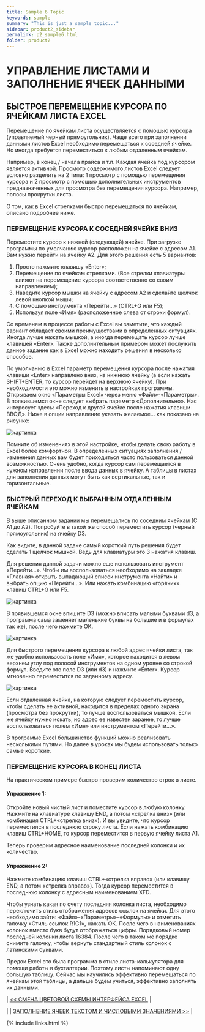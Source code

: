 ```yaml
---
title: Sample 6 Topic
keywords: sample
summary: "This is just a sample topic..."
sidebar: product2_sidebar
permalink: p2_sample6.html
folder: product2
---
```


# УПРАВЛЕНИЕ ЛИСТАМИ И ЗАПОЛНЕНИЕ ЯЧЕЕК ДАННЫМИ

## БЫСТРОЕ ПЕРЕМЕЩЕНИЕ КУРСОРА ПО ЯЧЕЙКАМ ЛИСТА EXCEL

Перемещение по ячейкам листа осуществляется с помощью курсора (управляемый черный прямоугольник). Чаще всего при заполнении данными листов Excel необходимо перемещаться к соседней ячейке. Но иногда требуется переместиться к любым отдаленным ячейкам.

Например, в конец / начала прайса и т.п. Каждая ячейка под курсором является активной. Просмотр содержимого листов Excel следует условно разделить на 2 типа: 1 просмотр с помощью перемещения курсора и 2 просмотр с помощью дополнительных инструментов предназначенных для просмотра без перемещения курсора. Например, полосы прокрутки листа.

О том, как в Excel стрелками быстро перемещаться по ячейкам, описано подробнее ниже.

### ПЕРЕМЕЩЕНИЕ КУРСОРА К СОСЕДНЕЙ ЯЧЕЙКЕ ВНИЗ

Переместите курсор к нижней (следующей) ячейке. При загрузке программы по умолчанию курсор расположен на ячейке с адресом A1. Вам нужно перейти на ячейку A2. Для этого решения есть 5 вариантов:

1. Просто нажмите клавишу «Enter»;
2. Перемещение по ячейкам стрелками. (Все стрелки клавиатуры влияют на перемещение курсора соответственно со своим направлением);
3. Наведите курсор мышки на ячейку с адресом A2 и сделайте щелчок левой кнопкой мыши;
4. С помощью инструмента «Перейти…» (CTRL+G или F5);
5. Используя поле «Имя» (расположенное слева от строки формул).

Со временем в процессе работы с Excel вы заметите, что каждый вариант обладает своими преимуществами в определенных ситуациях. Иногда лучше нажать мышкой, а иногда перемещать курсор лучше клавишей «Enter». Также дополнительным примером может послужить данное задание как в Excel можно находить решения в несколько способов.

По умолчанию в Excel параметр перемещения курсора после нажатия клавиши «Enter» направлено вниз, на нижнюю ячейку (а если нажать SHIFT+ENTER, то курсор перейдет на верхнюю ячейку). При необходимости это можно изменить в настройках программы. Открываем окно «Параметры Excel» через меню «Файл»-«Параметры». В появившемся окне следует выбрать параметр «Дополнительно». Нас интересует здесь: «Переход к другой ячейке после нажатия клавиши ВВОД». Ниже в опции направление указать желаемое… как показано на рисунке:

![картинка](/images/s1/img13.PNG)

Помните об изменениях в этой настройке, чтобы делать свою работу в Excel более комфортной. В определенных ситуациях заполнения / изменения данных вам будет приходиться часто пользоваться данной возможностью. Очень удобно, когда курсор сам перемещается в нужном направлении после ввода данных в ячейку. А таблицы в листах для заполнения данных могут быть как вертикальные, так и горизонтальные.

### БЫСТРЫЙ ПЕРЕХОД К ВЫБРАННЫМ ОТДАЛЕННЫМ ЯЧЕЙКАМ

В выше описанном задании мы перемещались по соседним ячейкам (С A1 до A2). Попробуйте в такой же способ переместить курсор (черный прямоугольник) на ячейку D3.

Как видите, в данной задаче самый короткий путь решения будет сделать 1 щелчок мышкой. Ведь для клавиатуры это 3 нажатия клавиш.

Для решения данной задачи можно еще использовать инструмент «Перейти…». Чтобы им воспользоваться необходимо на закладке «Главная» открыть выпадающий список инструмента «Найти» и выбрать опцию «Перейти…». Или нажать комбинацию «горячих» клавиш CTRL+G или F5.

![картинка](/images/s1/img14.PNG)

В появившемся окне впишите D3 (можно вписать малыми буквами d3, а программа сама заменяет маленькие буквы на большие и в формулах так же), после чего нажмите OK.

![картинка](/images/s1/img15.PNG)

Для быстрого перемещения курсора в любой адрес ячейки листа, так же удобно использовать поле «Имя», которое находится в левом верхнем углу под полосой инструментов на одном уровне со строкой формул. Введите это поле D3 (или d3) и нажмите «Enter». Курсор мгновенно переместится по заданному адресу.

![картинка](/images/s1/img16.PNG)

Если отдаленная ячейка, на которую следует переместить курсор, чтобы сделать ее активной, находится в пределах одного экрана (просмотра без прокрутки), то лучше воспользоваться мышкой. Если же ячейку нужно искать, но адрес ее известен заранее, то лучше воспользоваться полем «Имя» или инструментом «Перейти…».

В программе Excel большинство функций можно реализовать несколькими путями. Но далее в уроках мы будем использовать только самые короткие.

### ПЕРЕМЕЩЕНИЕ КУРСОРА В КОНЕЦ ЛИСТА

На практическом примере быстро проверим количество строк в листе.

#### Упражнение 1: 

Откройте новый чистый лист и поместите курсор в любую колонку. Нажмите на клавиатуре клавишу END, а потом «стрелка вниз» (или комбинация CTRL+«стрелка вниз»). И вы увидите, что курсор переместился в последнюю строку листа. Если нажать комбинацию клавиш CTRL+HOME, то курсор переместится в первую ячейку листа A1.

Теперь проверим адресное наименование последней колонки и их количество.

#### Упражнение 2: 

Нажмите комбинацию клавиш CTRL+«стрелка вправо» (или клавишу END, а потом «стрелка вправо»). Тогда курсор переместится в последнюю колонку с адресным наименованием XFD.

Чтобы узнать какая по счету последняя колонка листа, необходимо переключить стиль отображения адресов ссылок на ячейки. Для этого необходимо зайти: «Файл»-«Параметры»-«Формулы» и отметить галочку «Стиль ссылок R1C1», нажать OK. После чего в наименованиях колонок вместо букв будут отображаться цифры. Порядковый номер последней колонки листа 16384. После чего в таком же порядке снимите галочку, чтобы вернуть стандартный стиль колонок с латинскими буквами.

Предок Excel это была программа в стиле листа-калькулятора для помощи работы в бухгалтерии. Поэтому листы напоминают одну большую таблицу. Сейчас мы научились эффективно перемещаться по ячейкам этой таблицы, а дальше будем учиться, эффективно заполнять их данными.

| [<< СМЕНА ЦВЕТОВОЙ СХЕМЫ ИНТЕРФЕЙСА EXCEL](p2_sample5.html) |

| | [ЗАПОЛНЕНИЕ ЯЧЕЕК ТЕКСТОМ И ЧИСЛОВЫМИ ЗНАЧЕНИЯМИ >>](p2_sample7.html) |

{% include links.html %}
